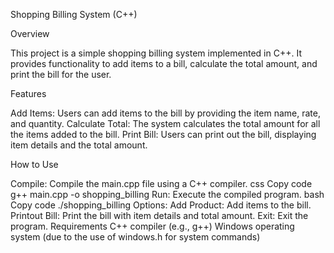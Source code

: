 Shopping Billing System (C++)

Overview

This project is a simple shopping billing system implemented in C++. It provides functionality to add items to a bill, calculate the total amount, and print the bill for the user.

Features

Add Items: Users can add items to the bill by providing the item name, rate, and quantity.
Calculate Total: The system calculates the total amount for all the items added to the bill.
Print Bill: Users can print out the bill, displaying item details and the total amount.

How to Use

Compile: Compile the main.cpp file using a C++ compiler.
css
Copy code
g++ main.cpp -o shopping_billing
Run: Execute the compiled program.
bash
Copy code
./shopping_billing
Options:
Add Product: Add items to the bill.
Printout Bill: Print the bill with item details and total amount.
Exit: Exit the program.
Requirements
C++ compiler (e.g., g++)
Windows operating system (due to the use of windows.h for system commands)
